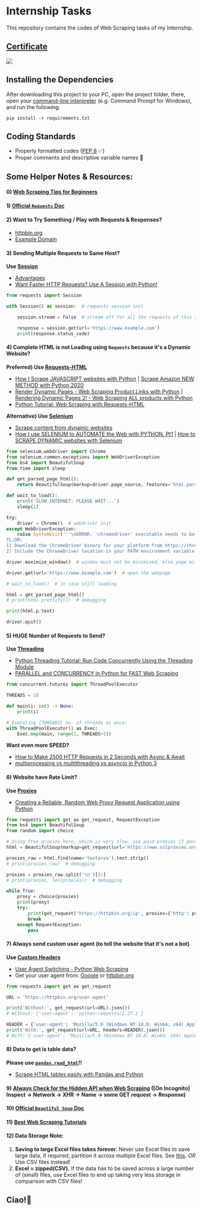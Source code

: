 # Internship Tasks

This repository contains the codes of Web Scraping tasks of my Internship.



## [Certificate](https://internshala.com/student/certificate/92235473/2F7EE0CB-D280-ABE0-E799-47450F9910C0)

<img src="https://internshala.com/uploads/student_certificates/61faf9b3cc7901643837875.png">



## Installing the Dependencies

After downloading this project to your PC, open the project folder, there, open your [command-line interpreter](https://en.wikipedia.org/wiki/List_of_command-line_interpreters#:~:text=In%20computing%2C%20a%20command-line%20interpreter%2C%20or%20command%20language%20interpreter%2C%20is%20a%20blanket%20term%20for%20a%20certain%20class%20of%20programs%20designed%20to%20read%20lines%20of%20text%20entered%20by%20a%20user%2C%20thus%20implementing%20a%20command-line%20interface.) (e.g. Command Prompt for Windows), and run the following:
```
pip install -r requirements.txt
```



## Coding Standards

- Properly formatted codes ([PEP 8](https://www.python.org/dev/peps/pep-0008) ✅)
- Proper comments and descriptive variable names 🙌



## Some Helper Notes & Resources:


#### 0) [Web Scraping Tips for Beginners](https://youtu.be/QEANQsoEmHI)


#### 1) [Official `Requests` Doc](https://docs.python-requests.org/en/latest)


#### 2) Want to Try Something / Play with Requests & Responses?

- [httpbin.org](https://httpbin.org)
- [Example Domain](https://www.example.com)


#### 3) Sending Multiple Requests to Same Host?

**Use [Session](https://docs.python-requests.org/en/latest/user/advanced/#session-objects)**

- [Advantages](https://en.wikipedia.org/wiki/HTTP_persistent_connection#Advantages)
- [Want Faster HTTP Requests? Use A Session with Python!](https://youtu.be/IDhuUpeF1n0)

```py
from requests import Session

with Session() as session:  # requests session init

    session.stream = False  # stream off for all the requests of this session

    response = session.get(url='https://www.example.com')
    print(response.status_code)
```


#### 4) Complete HTML is not Loading using `Requests` because it's a Dynamic Website?

**Preferred) Use [Requests-HTML](https://docs.python-requests.org/projects/requests-html/en/latest)**

- [How I Scrape JAVASCRIPT websites with Python](https://youtu.be/0hiGp3lF6ig) | [Scrape Amazon NEW METHOD with Python 2020](https://youtu.be/WcPNlnsNZyY)
- [Render Dynamic Pages - Web Scraping Product Links with Python](https://youtu.be/MeBU-4Xs2RU) | [Rendering Dynamic Pages 2! - Web Scraping ALL products with Python](https://youtu.be/B14mtXA7Tyw)
- [Python Tutorial: Web Scraping with Requests-HTML](https://youtu.be/a6fIbtFB46g)

**Alternative) Use [Selenium](https://www.selenium.dev/documentation)**

- [Scrape content from dynamic websites](https://www.geeksforgeeks.org/scrape-content-from-dynamic-websites)
- [How I use SELENIUM to AUTOMATE the Web with PYTHON. Pt1](https://youtu.be/pUUhvJvs-R4) | [How to SCRAPE DYNAMIC websites with Selenium](https://youtu.be/lTypMlVBFM4)

```py
from selenium.webdriver import Chrome
from selenium.common.exceptions import WebDriverException
from bs4 import BeautifulSoup
from time import sleep

def get_parsed_page_html():
    return BeautifulSoup(markup=driver.page_source, features='html.parser')

def wait_to_load():
    print('SLOW INTERNET: PLEASE WAIT...')
    sleep(1)

try:
    driver = Chrome()  # webdriver init
except WebDriverException:
    raise SystemExit('''\nERROR: 'chromedriver' executable needs to be in PATH. Please see https://chromedriver.chromium.org/getting-started#h.p_ID_36 \n
TL;DR:
1) Download the ChromeDriver binary for your platform from https://chromedriver.chromium.org/downloads
2) Include the ChromeDriver location in your PATH environment variable''')

driver.maximize_window()  # window must not be minimized, else page will load in greater time

driver.get(url='https://www.example.com')  # open the webpage

# wait_to_load()  # in case still loading

html = get_parsed_page_html()
# print(html.prettify())  # debugging

print(html.p.text)

driver.quit()
```


#### 5) HUGE Number of Requests to Send?

**Use [Threading](https://docs.python.org/3/library/threading.html)**

- [Python Threading Tutorial: Run Code Concurrently Using the Threading Module](https://youtu.be/IEEhzQoKtQU)
- [PARALLEL and CONCURRENCY in Python for FAST Web Scraping](https://youtu.be/aA6-ezS5dyY)

```py
from concurrent.futures import ThreadPoolExecutor

THREADS = 10

def main(i: int) -> None:
    print(i)

# Executing {THREADS} no. of threads at once:
with ThreadPoolExecutor() as Exec:
    Exec.map(main, range(1, THREADS+1))
```

**Want even more SPEED?**

- [How to Make 2500 HTTP Requests in 2 Seconds with Async & Await](https://youtu.be/Ii7x4mpIhIs)
- [multiprocessing vs multithreading vs asyncio in Python 3](https://stackoverflow.com/questions/27435284)


#### 6) Website have Rate Limit?

**Use [Proxies](https://en.wikipedia.org/wiki/Proxy_server)**

- [Creating a Reliable, Random Web Proxy Request Application using Python](https://youtu.be/n3uSyqoBgQI)

```py
from requests import get as get_request, RequestException
from bs4 import BeautifulSoup
from random import choice

# Using free proxies here, which is very slow, use paid proxies if possible.
html = BeautifulSoup(markup=get_request(url='https://www.sslproxies.org').text, features='html.parser')

proxies_raw = html.find(name='textarea').text.strip()
# print(proxies_raw)  # debugging

proxies = proxies_raw.split('\n')[3:]
# print(proxies, len(proxies))  # debugging

while True:
    proxy = choice(proxies)
    print(proxy)
    try:
        print(get_request('https://httpbin.org/ip', proxies={'http': proxy, 'https': proxy}, stream=False, timeout=5).json())
        break
    except RequestException:
        pass
```


#### 7) Always send custom user agent (to tell the website that it's not a bot)

**Use [Custom Headers](https://docs.python-requests.org/en/latest/user/quickstart/#custom-headers)**

- [User Agent Switching - Python Web Scraping](https://youtu.be/90t9WkQbQ2E)
- Get your user agent from: [Google](https://www.google.com/search?q=my+user+agent) or [httpbin.org](https://httpbin.org/user-agent)

```py
from requests import get as get_request

URL = 'https://httpbin.org/user-agent'

print('Without:', get_request(url=URL).json())
# Without: {'user-agent': 'python-requests/2.27.1'}

HEADER = {'user-agent': 'Mozilla/5.0 (Windows NT 10.0; Win64; x64) AppleWebKit/537.36 (KHTML, like Gecko) Chrome/99.0.4844.82 Safari/537.36'}
print('With:', get_request(url=URL, headers=HEADER).json())
# With: {'user-agent': 'Mozilla/5.0 (Windows NT 10.0; Win64; x64) AppleWebKit/537.36 (KHTML, like Gecko) Chrome/99.0.4844.82 Safari/537.36'}
```


#### 8) Data to get is table data?

**Please use [`pandas.read_html`](https://pandasguide.readthedocs.io/en/latest)!!**

- [Scrape HTML tables easily with Pandas and Python](https://youtu.be/ODNMNwgtehk)


#### 9) [Always Check for the Hidden API when Web Scraping](https://youtu.be/DqtlR0y0suo) ([On Incognito] Inspect -> Network -> XHR -> Name -> some GET request -> Response)


#### 10) [Official `Beautiful Soup` Doc](https://www.crummy.com/software/BeautifulSoup/bs4/doc)


#### 11) [Best Web Scraping Tutorials](https://www.youtube.com/c/JohnWatsonRooney/videos?sort=p)

#### 12) Data Storage Note: 

1. **Saving to large Excel files takes forever.** Never use Excel files to save large data, if required, partition it across multiple Excel files. See [this](8\)%20Bytecoin%20Explorer/Code.py#L31). *OR* Use CSV files instead!
2. **Excel = zipped(CSV).** If the data has to be saved across a large number of (small) files, use Excel files to end up taking very less storage in comparison with CSV files!


## Ciao!👋
